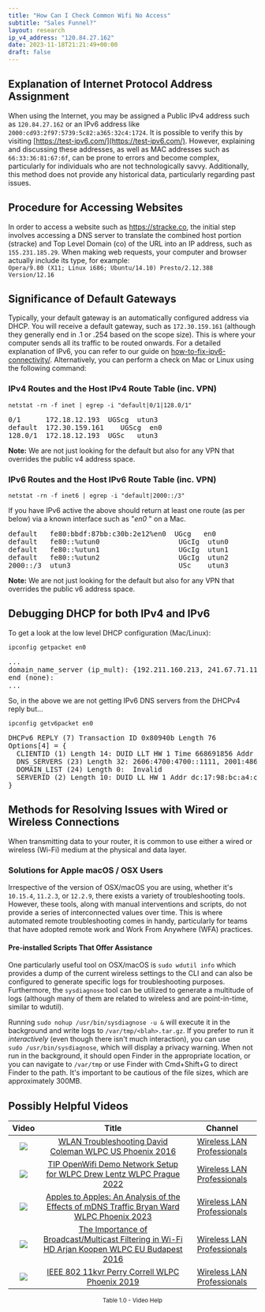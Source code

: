 ```yaml
---
title: "How Can I Check Common Wifi No Access"
subtitle: "Sales Funnel?"
layout: research
ip_v4_address: "120.84.27.162"
date: 2023-11-18T21:21:49+00:00
draft: false
---
```


## Explanation of Internet Protocol Address Assignment

When using the Internet, you may be assigned a Public IPv4 address such as ```120.84.27.162``` or an IPv6 address like ```2000:cd93:2f97:5739:5c82:a365:32c4:1724```. It is possible to verify this by visiting [https://test-ipv6.com/](https://test-ipv6.com/). However, explaining and discussing these addresses, as well as MAC addresses such as ```66:33:36:81:67:6f```, can be prone to errors and become complex, particularly for individuals who are not technologically savvy. Additionally, this method does not provide any historical data, particularly regarding past issues.
## Procedure for Accessing Websites
In order to access a website such as https://stracke.co, the initial step involves accessing a DNS server to translate the combined host portion (stracke) and Top Level Domain (co) of the URL into an IP address, such as ```155.231.185.29```. When making web requests, your computer and browser actually include its type, for example: <br>```Opera/9.80 (X11; Linux i686; Ubuntu/14.10) Presto/2.12.388 Version/12.16```
## Significance of Default Gateways
Typically, your default gateway is an automatically configured address via DHCP. You will receive a default gateway, such as ```172.30.159.161``` (although they generally end in .1 or .254 based on the scope size). This is where your computer sends all its traffic to be routed onwards. For a detailed explanation of IPv6, you can refer to our guide on [how-to-fix-ipv6-connectivity/](/blog/how-to-fix-ipv6-connectivity/). Alternatively, you can perform a check on Mac or Linux using the following command: <br>
### IPv4 Routes and the Host IPv4 Route Table (inc. VPN)
```netstat -rn -f inet | egrep -i "default|0/1|128.0/1"```

<pre>
0/1      172.18.12.193  UGScg  utun3
default  172.30.159.161    UGScg  en0
128.0/1  172.18.12.193  UGSc   utun3</pre>

**Note:** We are not just looking for the default but also for any VPN that overrides the public v4 address space.

### IPv6 Routes and the Host IPv6 Route Table (inc. VPN)
```netstat -rn -f inet6 | egrep -i "default|2000::/3"```

If you have IPv6 active the above should return at least one route (as per below) via a known interface such as "_en0_ " on a Mac. 

<pre>
default   fe80:bbdf:87bb:c30b:2e12%en0  UGcg   en0
default   fe80::%utun0                   UGcIg  utun0
default   fe80::%utun1                   UGcIg  utun1
default   fe80::%utun2                   UGcIg  utun2
2000::/3  utun3                          USc    utun3</pre>

**Note:** We are not just looking for the default but also for any VPN that overrides the public v6 address space.
<br>

## Debugging DHCP for both IPv4 and IPv6

To get a look at the low level DHCP configuration (Mac/Linux): 

```ipconfig getpacket en0```

<pre>
...
domain_name_server (ip_mult): {192.211.160.213, 241.67.71.115}
end (none):
...</pre>

So, in the above we are not getting IPv6 DNS servers from the DHCPv4 reply but...

```ipconfig getv6packet en0```

<pre>
DHCPv6 REPLY (7) Transaction ID 0x80940b Length 76
Options[4] = {
  CLIENTID (1) Length 14: DUID LLT HW 1 Time 668691856 Addr 66:33:36:81:67:6f
  DNS_SERVERS (23) Length 32: 2606:4700:4700::1111, 2001:4860:4860::8844
  DOMAIN_LIST (24) Length 0:  Invalid
  SERVERID (2) Length 10: DUID LL HW 1 Addr dc:17:98:bc:a4:ca
}</pre>




## Methods for Resolving Issues with Wired or Wireless Connections

When transmitting data to your router, it is common to use either a wired or wireless (Wi-Fi) medium at the physical and data layer.
### Solutions for Apple macOS / OSX Users
Irrespective of the version of OSX/macOS you are using, whether it's ```10.15.4```, ```11.2.3```, or ```12.2.9```, there exists a variety of troubleshooting tools. However, these tools, along with manual interventions and scripts, do not provide a series of interconnected values over time. This is where automated remote troubleshooting comes in handy, particularly for teams that have adopted remote work and Work From Anywhere (WFA) practices.
#### Pre-installed Scripts That Offer Assistance
One particularly useful tool on OSX/macOS is ```sudo wdutil info``` which provides a dump of the current wireless settings to the CLI and can also be configured to generate specific logs for troubleshooting purposes. Furthermore, the ```sysdiagnose``` tool can be utilized to generate a multitude of logs (although many of them are related to wireless and are point-in-time, similar to wdutil).

Running ```sudo nohup /usr/bin/sysdiagnose -u &``` will execute it in the background and write logs to ```/var/tmp/<blah>.tar.gz```. If you prefer to run it *interactively* (even though there isn't much interaction), you can use<br>```sudo /usr/bin/sysdiagnose```, which will display a privacy warning. When not run in the background, it should open Finder in the appropriate location, or you can navigate to ```/var/tmp``` or use Finder with Cmd+Shift+G to direct Finder to the path. It's important to be cautious of the file sizes, which are approximately 300MB.
## Possibly Helpful Videos

<link href="/plugins/lity/css/lity.min.css" rel="stylesheet">
<script src="/plugins/lity/js/lity.min.js"></script>
<div class="table1-start"></div>

|Video | Title | Channel |
| :---: | :---: | :---: |
|<a href="https://www.youtube.com/watch?v=5nvwM3bDvbY" data-lity><img src="https://i.ytimg.com/vi/5nvwM3bDvbY/default.jpg" class="img-fluid"></a>|<a href="https://www.youtube.com/watch?v=5nvwM3bDvbY" data-lity>WLAN Troubleshooting   David Coleman   WLPC US Phoenix 2016</a>|<a target="_blank" href="https://www.youtube.com/channel/UCIzBSS46vcqhwmBZ7ZpY-yg" >Wireless LAN Professionals</a>|
|<a href="https://www.youtube.com/watch?v=IDWliQnBNYM" data-lity><img src="https://i.ytimg.com/vi/IDWliQnBNYM/default.jpg" class="img-fluid"></a>|<a href="https://www.youtube.com/watch?v=IDWliQnBNYM" data-lity>TIP OpenWifi Demo Network Setup for WLPC   Drew Lentz   WLPC Prague 2022</a>|<a target="_blank" href="https://www.youtube.com/channel/UCIzBSS46vcqhwmBZ7ZpY-yg" >Wireless LAN Professionals</a>|
|<a href="https://www.youtube.com/watch?v=miRV8qDOKBE" data-lity><img src="https://i.ytimg.com/vi/miRV8qDOKBE/default.jpg" class="img-fluid"></a>|<a href="https://www.youtube.com/watch?v=miRV8qDOKBE" data-lity>Apples to Apples: An Analysis of the Effects of mDNS Traffic   Bryan Ward   WLPC Phoenix 2023</a>|<a target="_blank" href="https://www.youtube.com/channel/UCIzBSS46vcqhwmBZ7ZpY-yg" >Wireless LAN Professionals</a>|
|<a href="https://www.youtube.com/watch?v=v8y-r9JBhmw" data-lity><img src="https://i.ytimg.com/vi/v8y-r9JBhmw/default.jpg" class="img-fluid"></a>|<a href="https://www.youtube.com/watch?v=v8y-r9JBhmw" data-lity>The Importance of Broadcast/Multicast Filtering in Wi-Fi HD   Arjan Koopen   WLPC EU Budapest 2016</a>|<a target="_blank" href="https://www.youtube.com/channel/UCIzBSS46vcqhwmBZ7ZpY-yg" >Wireless LAN Professionals</a>|
|<a href="https://www.youtube.com/watch?v=p_K9xHxFM8Y" data-lity><img src="https://i.ytimg.com/vi/p_K9xHxFM8Y/default.jpg" class="img-fluid"></a>|<a href="https://www.youtube.com/watch?v=p_K9xHxFM8Y" data-lity>IEEE 802 11kvr   Perry Correll   WLPC Phoenix 2019</a>|<a target="_blank" href="https://www.youtube.com/channel/UCIzBSS46vcqhwmBZ7ZpY-yg" >Wireless LAN Professionals</a>|

<center><small>Table 1.0 - Video Help</small></center>
 <br>
<div class="table1-end"></div>
<script type="text/javascript">
(function() {
    $('div.table1-start').nextUntil('div.table1-end', 'table').addClass('table thead-dark table-striped table-responsive rounded').attr('id', 't1');
    $('#t1').find('thead').addClass('thead-dark');
})();
</script>
